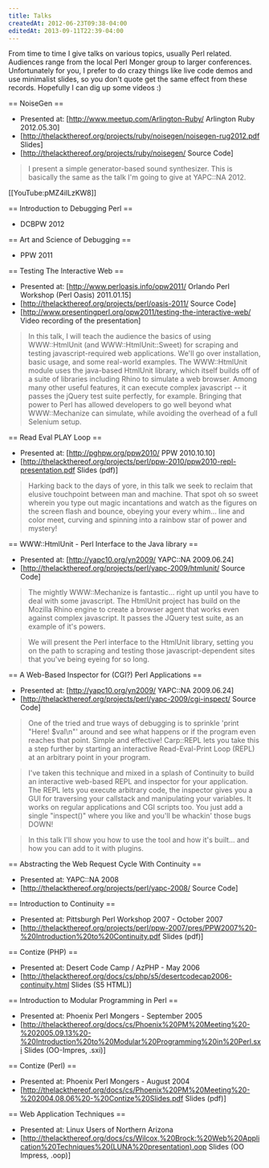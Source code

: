 ```yaml
---
title: Talks
createdAt: 2012-06-23T09:38-04:00
editedAt: 2013-09-11T22:39-04:00
---
```


From time to time I give talks on various topics, usually Perl related. Audiences range from the local Perl Monger group to larger conferences. Unfortunately for you, I prefer to do crazy things like live code demos and use minimalist slides, so you don't quote get the same effect from these records. Hopefully I can dig up some videos :)

== NoiseGen ==
* Presented at: [http://www.meetup.com/Arlington-Ruby/ Arlington Ruby 2012.05.30]
* [http://thelackthereof.org/projects/ruby/noisegen/noisegen-rug2012.pdf Slides]
* [http://thelackthereof.org/projects/ruby/noisegen/ Source Code]

<blockquote>I present a simple generator-based sound synthesizer. This is basically the same as the talk I'm going to give at YAPC::NA 2012.</blockquote>

[[YouTube:pMZ4ilLzKW8]]

== Introduction to Debugging Perl ==
* DCBPW 2012

== Art and Science of Debugging ==
* PPW 2011

== Testing The Interactive Web ==
* Presented at: [http://www.perloasis.info/opw2011/ Orlando Perl Workshop (Perl Oasis) 2011.01.15]
* [http://thelackthereof.org/projects/perl/oasis-2011/ Source Code]
* [http://www.presentingperl.org/opw2011/testing-the-interactive-web/ Video recording of the presentation]

<blockquote>In this talk, I will teach the audience the basics of using WWW::HtmlUnit (and WWW::HtmlUnit::Sweet) for scraping and testing javascript-required web applications. We'll go over installation, basic usage, and some real-world examples. The WWW::HtmlUnit module uses the java-based HtmlUnit library, which itself builds off of a suite of libraries including Rhino to simulate a web browser. Among many other useful features, it can execute complex javascript -- it passes the jQuery test suite perfectly, for example. Bringing that power to Perl has allowed developers to go well beyond what WWW::Mechanize can simulate, while avoiding the overhead of a full Selenium setup.</blockquote>

== Read Eval PLAY Loop ==
* Presented at: [http://pghpw.org/ppw2010/ PPW 2010.10.10]
* [http://thelackthereof.org/projects/perl/ppw-2010/ppw2010-repl-presentation.pdf Slides (pdf)]

<blockquote>Harking back to the days of yore, in this talk we seek to reclaim that elusive touchpoint between man and machine. That spot oh so sweet wherein you type out magic incantations and watch as the figures on the screen flash and bounce, obeying your every whim... line and color meet, curving and spinning into a rainbow star of power and mystery!</blockquote>

== WWW::HtmlUnit - Perl Interface to the Java library ==
* Presented at: [http://yapc10.org/yn2009/ YAPC::NA 2009.06.24]
* [http://thelackthereof.org/projects/perl/yapc-2009/htmlunit/ Source Code]

<blockquote>The mightly WWW::Mechanize is fantastic... right up until you have to deal with some javascript. The HtmlUnit project has build on the Mozilla Rhino engine to create a browser agent that works even against complex javascript. It passes the JQuery test suite, as an example of it's powers.</blockquote>

<blockquote>We will present the Perl interface to the HtmlUnit library, setting you on the path to scraping and testing those javascript-dependent sites that you've being eyeing for so long.</blockquote>

== A Web-Based Inspector for (CGI?) Perl Applications ==
* Presented at: [http://yapc10.org/yn2009/ YAPC::NA 2009.06.24]
* [http://thelackthereof.org/projects/perl/yapc-2009/cgi-inspect/ Source Code]

<blockquote>One of the tried and true ways of debugging is to sprinkle 'print "Here! $val\n"' around and see what happens or if the program even reaches that point. Simple and effective! Carp::REPL lets you take this a step further by starting an interactive Read-Eval-Print Loop (REPL) at an arbitrary point in your program.</blockquote>

<blockquote>I've taken this technique and mixed in a splash of Continuity to build an interactive web-based REPL and inspector for your application. The REPL lets you execute arbitrary code, the inspector gives you a GUI for traversing your callstack and manipulating your variables. It works on regular applications and CGI scripts too. You just add a single "inspect()" where you like and you'll be whackin' those bugs DOWN!</blockquote>

<blockquote>In this talk I'll show you how to use the tool and how it's built... and how you can add to it with plugins.</blockquote>

== Abstracting the Web Request Cycle With Continuity ==
* Presented at: YAPC::NA 2008
* [http://thelackthereof.org/projects/perl/yapc-2008/ Source Code]

== Introduction to Continuity ==
* Presented at: Pittsburgh Perl Workshop 2007 - October 2007
* [http://thelackthereof.org/projects/perl/ppw-2007/pres/PPW2007%20-%20Introduction%20to%20Continuity.pdf Slides (pdf)]

== Contize (PHP) ==
* Presented at: Desert Code Camp / AzPHP - May 2006
* [http://thelackthereof.org/docs/cs/php/s5/desertcodecap2006-continuity.html Slides (S5 HTML)]

== Introduction to Modular Programming in Perl ==
* Presented at: Phoenix Perl Mongers - September 2005
* [http://thelackthereof.org/docs/cs/Phoenix%20PM%20Meeting%20-%202005.09.13%20-%20Introduction%20to%20Modular%20Programming%20in%20Perl.sxi Slides (OO-Impres, .sxi)]

== Contize (Perl) ==
* Presented at: Phoenix Perl Mongers - August 2004
* [http://thelackthereof.org/docs/cs/Phoenix%20PM%20Meeting%20-%202004.08.06%20-%20Contize%20Slides.pdf Slides (pdf)]

== Web Application Techniques ==
* Presented at: Linux Users of Northern Arizona
* [http://thelackthereof.org/docs/cs/Wilcox,%20Brock:%20Web%20Application%20Techniques%20(LUNA%20presentation).oop Slides (OO Impress, .oop)]


